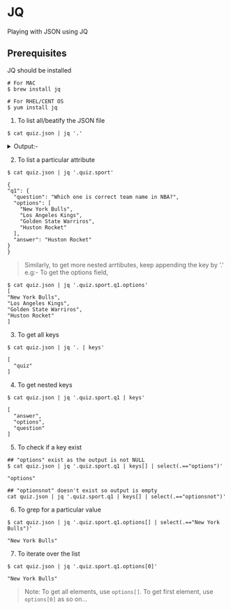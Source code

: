 # JQ
Playing with JSON using JQ

## Prerequisites
JQ should be installed
```
# For MAC
$ brew install jq

# For RHEL/CENT OS
$ yum install jq
```

1. To list all/beatify the JSON file
  
  ```
  $ cat quiz.json | jq '.'
  ```
  
<details>
  <summary>Output:-</summary>
  
  ```
  {
    "quiz": {
        "sport": {
            "q1": {
                "question": "Which one is correct team name in NBA?",
                "options": [
                    "New York Bulls",
                    "Los Angeles Kings",
                    "Golden State Warriros",
                    "Huston Rocket"
                ],
                "answer": "Huston Rocket"
            }
        },
        "maths": {
            "q1": {
                "question": "5 + 7 = ?",
                "options": [
                    "10",
                    "11",
                    "12",
                    "13"
                ],
                "answer": "12"
            },
            "q2": {
                "question": "12 - 8 = ?",
                "options": [
                    "1",
                    "2",
                    "3",
                    "4"
                ],
                "answer": "4"
            }
        }
    }
}
```
</details>


2. To list a particular attribute

  ```
  $ cat quiz.json | jq '.quiz.sport'
  
  {
  "q1": {
    "question": "Which one is correct team name in NBA?",
    "options": [
      "New York Bulls",
      "Los Angeles Kings",
      "Golden State Warriros",
      "Huston Rocket"
    ],
    "answer": "Huston Rocket"
  }
}
```
  > Similarly, to get more nested arrtibutes, keep appending the key by '.'
  > e.g:- To get the options field, 
  >
  ```
  $ cat quiz.json | jq '.quiz.sport.q1.options'
  [
  "New York Bulls",
  "Los Angeles Kings",
  "Golden State Warriros",
  "Huston Rocket"
]
  ```


3. To get all keys
```
$ cat quiz.json | jq '. | keys'

[
  "quiz"
]
```


4. To get nested keys
```
$ cat quiz.json | jq '.quiz.sport.q1 | keys'

[
  "answer",
  "options",
  "question"
]
```


5. To check if a key exist

```
## "options" exist as the output is not NULL
$ cat quiz.json | jq '.quiz.sport.q1 | keys[] | select(.=="options")'

"options"

## "optionsnot" doesn't exist so output is empty
cat quiz.json | jq '.quiz.sport.q1 | keys[] | select(.=="optionsnot")'
```


6. To grep for a particular value
```
$ cat quiz.json | jq '.quiz.sport.q1.options[] | select(.=="New York Bulls")'

"New York Bulls"
```


7. To iterate over the list
```
$ cat quiz.json | jq '.quiz.sport.q1.options[0]'

"New York Bulls"
```
> Note: To get all elements, use `options[]`. To get first element, use `options[0]` as so on...


